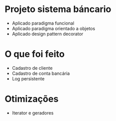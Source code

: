 # Projeto sistema báncario
- Aplicado paradigma funcional
- Aplicado paradigma orientado a objetos
- Aplicado design pattern decorator

# O que foi feito
- Cadastro de cliente
- Cadastro de conta bancária
- Log persistente

# Otimizações
- Iterator e geradores
